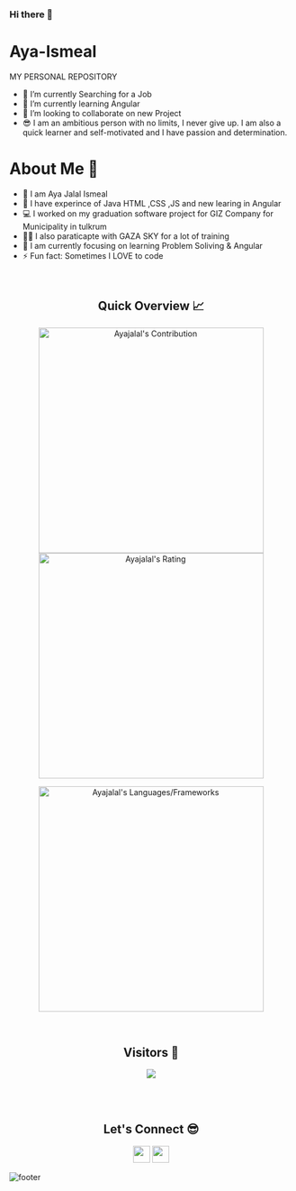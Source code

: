 ### Hi there 👋

# Aya-Ismeal
MY PERSONAL REPOSITORY
 
- 🔭 I’m currently Searching  for a Job  
- 🌱 I’m currently learning Angular 
- 👯 I’m looking to collaborate on new Project 
- 😎  I am an ambitious person with no limits, I never give up. I am also a quick learner and self-motivated and I have passion and determination.

<h1>About Me 📌</h1>

- 👋 I am Aya  Jalal Ismeal
- 🔭 I have experince of Java  HTML ,CSS ,JS and new learing in Angular 
- 💻 I worked on my graduation software project for GIZ Company for Municipality in tulkrum
- 💁‍♂️ I also paraticapte with GAZA SKY for a lot of training 
- 🌱 I am currently focusing on learning Problem Soliving & Angular 
- ⚡ Fun fact: Sometimes I LOVE to code 

<br />
<h2 align="center">Quick Overview 📈</h2>
  
  <p align = "center">
 
</p>
<p align = "center">
  <img src = "https://github-readme-stats.vercel.app/api?username=Ayajalal&count_private=true&theme=dracula&hide_border=true" alt = "Ayajalal's Contribution" width = 400 >
  <img src = "https://github-readme-streak-stats.herokuapp.com?user=Ayajalal&count_private=true&theme=dracula&hide_border=true" alt = "Ayajalal's Rating" width = 400 >

</p>

<p align = "center">

 <img src = "https://github-readme-stats.vercel.app/api/top-langs?username=Ayajalal&show_icons=true&count_private=true&locale=en&layout=compact&langs_count=10&hide_border=true&bg_color=282A36&title_color=DD6387&text_color=fff&icon_color=fff" alt = "Ayajalal's Languages/Frameworks" width = 400 />
</p>


<br />
<h2 align="center">Visitors 👀</h2>
<div align="center" >
  <img src="https://profile-counter.glitch.me/Ayajalal/count.svg"></img>
</div>

<br /><br />
<h2 align="center">Let's Connect 😎</h2>
<p align="center">
  <a href = "ayaismeal99@gmail.com"><img src = "https://img.shields.io/badge/Gmail-D14836?style=for-the-badge&logo=gmail&logoColor=white" height = 30></a>
  <a href = "https://www.linkedin.com/in/aya-ismeal-9b64601ba/"><img src = "https://img.shields.io/badge/LinkedIn-0077B5?style=for-the-badge&logo=linkedin&logoColor=white"     height = 30></a>
 
</p>


![footer](https://capsule-render.vercel.app/api?type=waving&color=gradient&height=150&section=footer)
